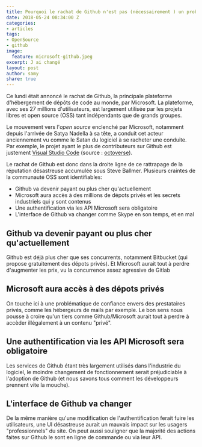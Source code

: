 ```yaml
---
title: Pourquoi le rachat de Github n'est pas (nécessairement ) un problème
date: 2018-05-24 08:34:00 Z
categories:
- articles
tags:
- OpenSource
- github
image:
  feature: microsoft-github.jpeg
excerpt: J ai changé
layout: post
author: samy
share: true
---
```


Ce lundi était annoncé le rachat de Github, la principale plateforme d'hébergement de dépôts de code au monde, par Microsoft. La plateforme, avec ses 27 millions d'utilisateurs, est largement utilisée par les projets libres et open source (OSS) tant indépendants que de grands groupes. 

Le mouvement vers l'_open source_ enclenché par Microsoft, notamment depuis l'arrivée de Satya Nadella à sa tête, a conduit cet acteur anciennement vu comme le Satan du logiciel à se racheter une conduite. Par exemple, le projet ayant le plus de contributeurs sur Github est justement [Visual Studio Code](https://github.com/Microsoft/vscode) (source : [octoverse](https://octoverse.github.com/)).

Le rachat de Github est donc dans la droite ligne de ce rattrapage de la réputation désastreuse accumulée sous Steve Ballmer. Plusieurs craintes de la communauté OSS sont identifiables:
* Github va devenir payant ou plus cher qu'actuellement
* Microsoft aura accès à des millions de dépots privés et les secrets industriels qui y sont contenus
* Une authentification via les API Microsoft sera obligatoire
* L'interface de Github va changer comme Skype en son temps, et en mal

## Github va devenir payant ou plus cher qu'actuellement
Github est déjà plus cher que  ses concurrents, notamment Bitbucket (qui propose gratuitement des dépots privés). Et Microsoft aurait tout à perdre d'augmenter les prix, vu la concurrence assez agressive de Gitlab

## Microsoft aura accès à des dépots privés
On touche ici à une problématique de confiance envers des prestataires privés, comme les hébergeurs de mails par exemple. Le bon sens nous pousse à croire qu'un tiers comme Github/Microsoft aurait tout à perdre à accèder illégalement à un contenu "privé".

## Une authentification via les API Microsoft sera obligatoire
Les services de Github étant très largement utilisés dans l'industrie du logiciel, le moindre changement de fonctionnement serait préjudiciable à l'adoption de Github (et nous savons tous comment les développeurs prennent vite la mouche).

## L'interface de Github va changer
De la même manière qu'une modification de l'authentification ferait fuire les utilisateurs, une UI désastreuse aurait un mauvais impact sur les usagers "professionnels" du site. On peut aussi souligner que la majorité des actions faites sur Github le sont en ligne de commande ou via leur API.

